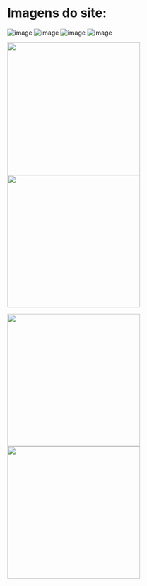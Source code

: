 # Imagens do site:
![image](https://github.com/IGDSCI/GC-PIZZARIA/assets/114839208/3830e010-df25-4a99-b618-352f1554a9d0)
![image](https://github.com/IGDSCI/GC-PIZZARIA/assets/114839208/4bfd50db-1195-47ea-86db-5fcc0ded7372)
![image](https://github.com/IGDSCI/GC-PIZZARIA/assets/114839208/8c4cbdac-fe41-4314-b1cb-bafc98d86723)
![image](https://github.com/IGDSCI/GC-PIZZARIA/assets/114839208/dc186777-ccca-4e6b-8aba-9e959e59d36f)
<p>
  <img src="https://github.com/IGDSCI/GC-PIZZARIA/assets/114839208/4dc3a23e-c210-4e19-b3db-f1aa74557665" width="300"/>
  <img src="https://github.com/IGDSCI/GC-PIZZARIA/assets/114839208/16cf3f11-58f9-4c3d-b454-36389391e4c9" width="300"/>
</p>

<p>
  <img src="https://github.com/IGDSCI/GC-PIZZARIA/assets/114839208/4dc3a23e-c210-4e19-b3db-f1aa74557665" width="300"/>
  <img src="https://github.com/IGDSCI/GC-PIZZARIA/assets/114839208/16cf3f11-58f9-4c3d-b454-36389391e4c9" width="300"/>
</p>

